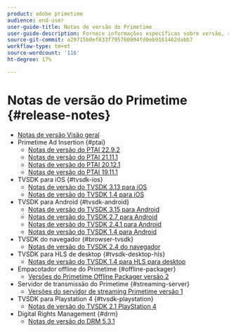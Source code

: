 ```yaml
---
product: adobe primetime
audience: end-user
user-guide-title: Notas de versão do Primetime
user-guide-description: Fornece informações específicas sobre versão, requisitos de sistema, limitações, problemas corrigidos e problemas conhecidos.
source-git-commit: a29715b0ef833f795760094fd0eb9161462dabb7
workflow-type: tm+mt
source-wordcount: '116'
ht-degree: 17%

---
```



# Notas de versão do Primetime {#release-notes}

+ [Notas de versão Visão geral](home.md)
+ Primetime Ad Insertion {#ptai}
   + [Notas de versão do PTAI 22.9.2](ptai-22x-release-notes.md)
   + [Notas de versão do PTAI 21.11.1](ptai-21x-release-notes.md)
   + [Notas de versão do PTAI 20.12.1](ptai-20x-release-notes.md)
   + [Notas de versão do PTAI 19.11.1](ptai-19x-release-notes.md)
+ TVSDK para iOS {#tvsdk-ios}
   + [Notas de versão do TVSDK 3.13 para iOS](tvsdk-3x-ios.md)
   + [Notas de versão do TVSDK 1.4 para iOS](tvsdk-1-4-ios.md)
+ TVSDK para Android {#tvsdk-android}
   + [Notas de versão do TVSDK 3.15 para Android](tvsdk-3x-android.md)
   + [Notas de versão do TVSDK 2.7 para Android](tvsdk-27-android.md)
   + [Notas de versão do TVSDK 2.4.1 para Android](tvsdk-24-android.md)
   + [Notas de versão do TVSDK 1.4 para Android](tvsdk-1-4-android.md)
+ TVSDK do navegador {#browser-tvsdk}
   + [Notas de versão do TVSDK 2.4 do navegador](tvsdk-24-browser.md)
+ TVSDK para HLS de desktop {#tvsdk-desktop-hls}
   + [Notas de versão do TVSDK 1.4 para HLS para desktop](tvsdk-1-4-desktop-hls.md)
+ Empacotador offline do Primetime {#offline-packager}
   + [Versões do Primetime Offline Packager versão 2](offline-packager-2x-release-note.md)
+ Servidor de transmissão do Primetime {#streaming-server}
   + [Versões do servidor de streaming Primetime versão 1](primetime-streaming-server-1x.md)
+ TVSDK para Playstation 4 {#tvsdk-playstation}
   + [Notas de versão do TVSDK 2.1 PlayStation 4](tvsdk-21-ps4.md)
+ Digital Rights Management {#drm}
   + [Notas de versão do DRM 5.3.1](drm-531-release-notes.md)
